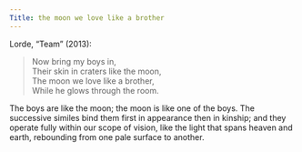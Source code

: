 ```yaml
---
Title: the moon we love like a brother
---
```

Lorde, “Team” (2013): 

> Now bring my boys in,  
> Their skin in craters like the moon,  
> The moon we love like a brother,  
> While he glows through the room. 

The boys are like the moon; the moon is like one of the boys. The successive similes bind them first in appearance then in kinship; and they operate fully within our scope of vision, like the light that spans heaven and earth, rebounding from one pale surface to another. 